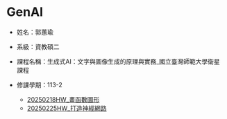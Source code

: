# GenAI
* 姓名：郭蕙瑜
* 系級：資教碩二
* 課程名稱：生成式AI：文字與圖像生成的原理與實務_國立臺灣師範大學衛星課程
* 修課學期：113-2

  * [20250218HW_畫函數圖形](https://github.com/kuo8129/GenAI/tree/2a3ef3adde553c0e70de373c373cdbce1569a5c6/20250218HW_%E7%95%AB%E5%87%BD%E6%95%B8%E5%9C%96%E5%BD%A2)
  * [20250225HW_打造神經網路](https://github.com/kuo8129/GenAI/tree/2a3ef3adde553c0e70de373c373cdbce1569a5c6/20250225HW_%E6%89%93%E9%80%A0%E7%A5%9E%E7%B6%93%E7%B6%B2%E8%B7%AF)
